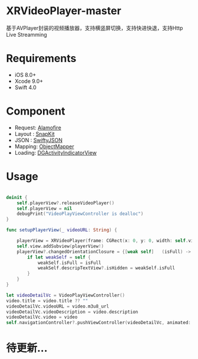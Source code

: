 # XRVideoPlayer-master
基于AVPlayer封装的视频播放器，支持横竖屏切换，支持快进快退，支持Http Live Streamming

# Requirements
* iOS     8.0+
* Xcode   9.0+
* Swift   4.0

# Component
* Request: [Alamofire](https://github.com/Alamofire/Alamofire)
* Layout : [SnapKit](https://github.com/SnapKit)
* JSON   : [SwiftyJSON](https://github.com/SwiftyJSON/SwiftyJSON)
* Mapping: [ObjectMapper](https://github.com/Hearst-DD/ObjectMapper)
* Loading: [DGActivityIndicatorView](https://github.com/gontovnik/DGActivityIndicatorView)

# Usage

```Swift

deinit {
    self.playerView?.releaseVideoPlayer()
    self.playerView = nil
    debugPrint("VideoPlayViewController is dealloc")
}

func setupPlayerView(_ videoURL: String) {

    playerView = XRVideoPlayer(frame: CGRect(x: 0, y: 0, width: self.view.bounds.width, height: 260), videoURL: videoURL, isLocalResource: isLocalResource)
    self.view.addSubview(playerView!)
    playerView?.changedOrientationClosure = {[weak self]   (isFull) -> () in
        if let weakSelf = self {
            weakSelf.isFull = isFull
            weakSelf.descripTextView?.isHidden = weakSelf.isFull
        }
    }
}

let videoDetailVc = VideoPlayViewController()
video.title = video.title ?? ""
videoDetailVc.videoURL = video.m3u8_url
videoDetailVc.videoDescription = video.description
videoDetailVc.video = video
self.navigationController?.pushViewController(videoDetailVc, animated: true)
```
# 待更新...
